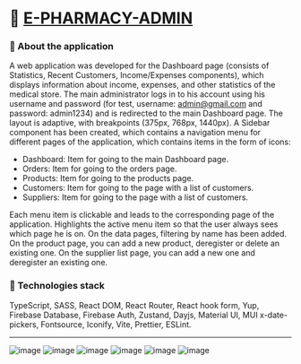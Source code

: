# 💊 [E-PHARMACY-ADMIN]()

### 📝 About the application
A web application was developed for the Dashboard page (consists of Statistics, Recent Customers, Income/Expenses components), which displays information about income, expenses, and other statistics of the medical store. The main administrator logs in to his account using his username and password (for test, username: admin@gmail.com and password: admin1234) and is redirected to the main Dashboard page. The layout is adaptive, with breakpoints (375px, 768px, 1440px). 
A Sidebar component has been created, which contains a navigation menu for different pages of the application, which contains items in the form of icons:
- Dashboard: Item for going to the main Dashboard page.
- Orders: Item for going to the orders page.
- Products: Item for going to the products page.
- Customers: Item for going to the page with a list of customers.
- Suppliers: Item for going to the page with a list of customers.

Each menu item is clickable and leads to the corresponding page of the application. Highlights the active menu item so that the user always sees which page he is on.
On the data pages, filtering by name has been added. On the product page, you can add a new product, deregister or delete an existing one. On the supplier list page, you can add a new one and deregister an existing one.

### 🧰 Technologies stack 
TypeScript, SASS, React DOM, React Router, React hook form, Yup, Firebase Database, Firebase Auth, Zustand, Dayjs, Material UI, MUI x-date-pickers, Fontsource, Iconify, Vite, Prettier, ESLint.

---
![image](https://github.com/user-attachments/assets/abf8dc10-876a-474d-b9b2-773ad207f705)
![image](https://github.com/user-attachments/assets/6ce7eaed-27b6-45bd-86be-f062cc746155)
![image](https://github.com/user-attachments/assets/3e516a48-ce68-4da0-a127-90a610c3133f)
![image](https://github.com/user-attachments/assets/5470b255-25b5-4680-b9df-3c0f1ce762d6)
![image](https://github.com/user-attachments/assets/ab090370-5ed8-4bc9-b771-d74dbb5f67ba)
![image](https://github.com/user-attachments/assets/d22ef3aa-7e27-4de3-9459-e7ed7a134d1c)
